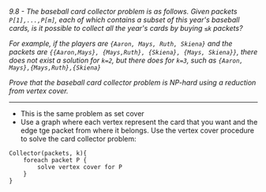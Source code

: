 *9.8 - The baseball card collector problem is as follows. Given packets `P[1],...,P[m]`, each of which contains a subset of this year's baseball cards, is it possible to collect all the year's cards by buying `≤k` packets?* 

*For example, if the players are `{Aaron, Mays, Ruth, Skiena}` and the packets are `{{Aaron,Mays}, {Mays,Ruth}, {Skiena}, {Mays, Skiena}}`, there does not exist a solution for `k=2`, but there does for `k=3`, such as `{Aaron, Mays},{Mays,Ruth},{Skiena}`*

*Prove that the baseball card collector problem is NP-hard using a reduction from vertex cover.*
***
- This is the same problem as set cover
- Use a graph where each vertex represent the card that you want and the edge tge packet from where it belongs. Use the vertex cover procedure to solve the card collector problem:
```
Collector(packets, k){
    foreach packet P {
        solve vertex cover for P
    }
}
```
